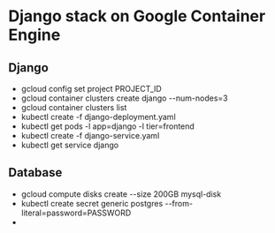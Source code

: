 # Django stack on Google Container Engine

## Django

- gcloud config set project PROJECT_ID
- gcloud container clusters create django --num-nodes=3
- gcloud container clusters list
- kubectl create -f django-deployment.yaml
- kubectl get pods -l app=django -l tier=frontend
- kubectl create -f django-service.yaml
- kubectl get service django

## Database

- gcloud compute disks create --size 200GB mysql-disk
- kubectl create secret generic postgres --from-literal=password=PASSWORD
- 
